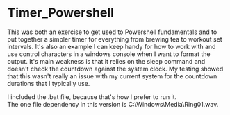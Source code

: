 # Timer_Powershell
This was both an exercise to get used to Powershell fundamentals and to put together a simpler timer for everything from brewing tea to workout set intervals.  It's also an example I can keep handy for how to work with and use control characters in a windows console when I want to format the output.  It's main weakness is that it relies on the sleep command and doesn't check the countdown against the system clock.  My testing showed that this wasn't really an issue with my current system for the countdown durations that I typically use.

I included the .bat file, because that's how I prefer to run it.  
The one file dependency in this version is C:\Windows\Media\Ring01.wav.  
